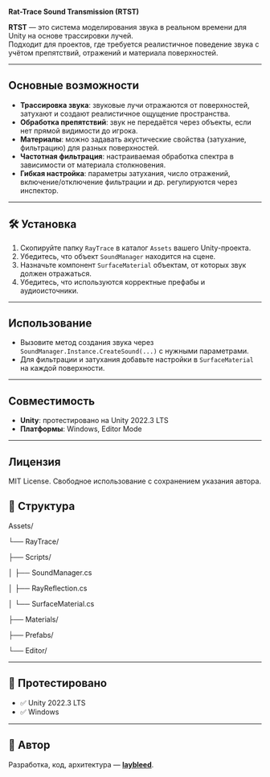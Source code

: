 **Rat-Trace Sound Transmission (RTST)**


**RTST** — это система моделирования звука в реальном времени для Unity на основе трассировки лучей.  
Подходит для проектов, где требуется реалистичное поведение звука с учётом препятствий, отражений и материала поверхностей.

---

## Основные возможности

- **Трассировка звука**: звуковые лучи отражаются от поверхностей, затухают и создают реалистичное ощущение пространства.
- **Обработка препятствий**: звук не передаётся через объекты, если нет прямой видимости до игрока.
- **Материалы**: можно задавать акустические свойства (затухание, фильтрацию) для разных поверхностей.
- **Частотная фильтрация**: настраиваемая обработка спектра в зависимости от материала столкновения.
- **Гибкая настройка**: параметры затухания, число отражений, включение/отключение фильтрации и др. регулируются через инспектор.

---

## 🛠 Установка

1. Скопируйте папку `RayTrace` в каталог `Assets` вашего Unity-проекта.
2. Убедитесь, что объект `SoundManager` находится на сцене.
3. Назначьте компонент `SurfaceMaterial` объектам, от которых звук должен отражаться.
4. Убедитесь, что используются корректные префабы и аудиоисточники.

---

## Использование

- Вызовите метод создания звука через `SoundManager.Instance.CreateSound(...)` с нужными параметрами.
- Для фильтрации и затухания добавьте настройки в `SurfaceMaterial` на каждой поверхности.

---

## Совместимость

- **Unity**: протестировано на Unity 2022.3 LTS
- **Платформы**: Windows, Editor Mode

---

## Лицензия

MIT License. Свободное использование с сохранением указания автора.


## 📁 **Структура**

Assets/

└── RayTrace/

├── Scripts/

│ ├── SoundManager.cs

│ ├── RayReflection.cs

│ └── SurfaceMaterial.cs

├── Materials/

├── Prefabs/

└── Editor/

---

## 🧪 Протестировано

- ✅ Unity 2022.3 LTS  
- ✅ Windows  

---

## 🧠 **Автор**

Разработка, код, архитектура — **[laybleed](https://github.com/laybleed)**.  

